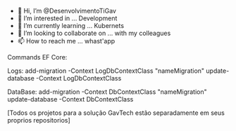 - 👋 Hi, I’m @DesenvolvimentoTiGav
- 👀 I’m interested in ... Development
- 🌱 I’m currently learning ... Kubernets
- 💞️ I’m looking to collaborate on ... with my colleagues
- 📫 How to reach me ... whast'app

<!---
DesenvolvimentoTiGav/DesenvolvimentoTiGav is a ✨ special ✨ repository because its `README.md` (this file) appears on your GitHub profile.
You can click the Preview link to take a look at your changes.
--->

Commands EF Core:

Logs: add-migration -Context LogDbContextClass "nameMigration"
      update-database -Context LogDbContextClass
      
DataBase: add-migration -Context DbContextClass "nameMigration"
          update-database -Context DbContextClass
     
[Todos os projetos para a solução GavTech estão separadamente em seus proprios repositorios]

